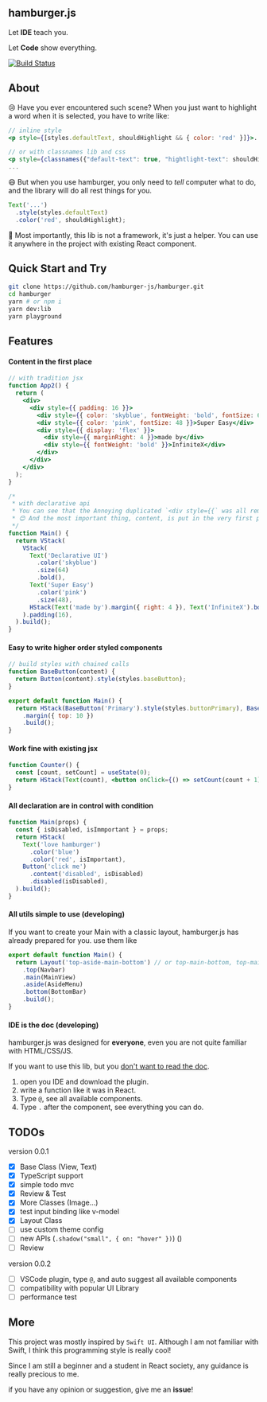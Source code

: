 ## hamburger.js

Let **IDE** teach you.

Let **Code** show everything.

[![Build Status](https://travis-ci.org/hamburger-js/hamburger.svg?branch=master)](https://travis-ci.org/hamburger-js/hamburger)

## About

😢 Have you ever encountered such scene? When you just want to highlight a word when it is selected, you have to write like:

```jsx
// inline style
<p style={[styles.defaultText, shouldHighlight && { color: 'red' }]}>...</p>

// or with classnames lib and css
<p style={classnames({"default-text": true, "hightlight-text": shouldHighlight})}>...</p>
...

```

😄 But when you use hamburger, you only need to _tell_ computer what to do, and the library will do all rest things for you.

```js
Text('...')
  .style(styles.defaultText)
  .color('red', shouldHighlight);
```

🦉 Most importantly, this lib is not a framework, it's just a helper. You can use it anywhere in the project with existing React component.

## Quick Start and Try

```bash
git clone https://github.com/hamburger-js/hamburger.git
cd hamburger
yarn # or npm i
yarn dev:lib
yarn playground
```

## Features

#### Content in the first place

```jsx
// with tradition jsx
function App2() {
  return (
    <div>
      <div style={{ padding: 16 }}>
        <div style={{ color: 'skyblue', fontWeight: 'bold', fontSize: 64 }}>Declarative UI</div>
        <div style={{ color: 'pink', fontSize: 48 }}>Super Easy</div>
        <div style={{ display: 'flex' }}>
          <div style={{ marginRight: 4 }}>made by</div>
          <div style={{ fontWeight: 'bold' }}>InfiniteX</div>
        </div>
      </div>
    </div>
  );
}

/*
 * with declarative api
 * You can see that the Annoying duplicated `<div style={{` was all removed!
 * 😊 And the most important thing, content, is put in the very first place.
 */
function Main() {
  return VStack(
    VStack(
      Text('Declarative UI')
        .color('skyblue')
        .size(64)
        .bold(),
      Text('Super Easy')
        .color('pink')
        .size(48),
      HStack(Text('made by').margin({ right: 4 }), Text('InfiniteX').bold()),
    ).padding(16),
  ).build();
}
```

#### Easy to write higher order styled components

```js
// build styles with chained calls
function BaseButton(content) {
  return Button(content).style(styles.baseButton);
}

export default function Main() {
  return HStack(BaseButton('Primary').style(styles.buttonPrimary), BaseButton('Secondary').style(styles.buttonSuccess))
    .margin({ top: 10 })
    .build();
}
```

#### Work fine with existing jsx

```jsx
function Counter() {
  const [count, setCount] = useState(0);
  return HStack(Text(count), <button onClick={() => setCount(count + 1)}>add</button>).build();
}
```

#### All declaration are in control with condition

```jsx
function Main(props) {
  const { isDisabled, isImmportant } = props;
  return HStack(
    Text('love hamburger')
      .color('blue')
      .color('red', isImportant),
    Button('click me')
      .content('disabled', isDisabled)
      .disabled(isDisabled),
  ).build();
}
```

#### All utils simple to use (developing)

If you want to create your Main with a classic layout, hamburger.js has already prepared for you.
use them like

```jsx
export default function Main() {
  return Layout('top-aside-main-bottom') // or top-main-bottom, top-main, top-aside-main, etc...
    .top(Navbar)
    .main(MainView)
    .aside(AsideMenu)
    .bottom(BottomBar)
    .build();
}
```

#### IDE is the doc (developing)

hamburger.js was designed for **everyone**, even you are not quite familiar with HTML/CSS/JS.

If you want to use this lib, but you <u>don't want to read the doc</u>.

1. open you IDE and download the plugin.
2. write a function like it was in React.
3. Type `@`, see all available components.
4. Type `.` after the component, see everything you can do.

## TODOs

version 0.0.1

- [x] Base Class (View, Text)
- [x] TypeScript support
- [x] simple todo mvc
- [x] Review & Test
- [x] More Classes (Image...)
- [x] test input binding like v-model
- [x] Layout Class
- [ ] use custom theme config
- [ ] new APIs (`.shadow("small", { on: "hover" })`) ()
- [ ] Review

version 0.0.2

- [ ] VSCode plugin, type `@`, and auto suggest all available components
- [ ] compatibility with popular UI Library
- [ ] performance test

## More

This project was mostly inspired by `Swift UI`. Although I am not familiar with Swift, I think this programming style is really cool!

Since I am still a beginner and a student in React society, any guidance is really precious to me.

if you have any opinion or suggestion, give me an **issue**!
